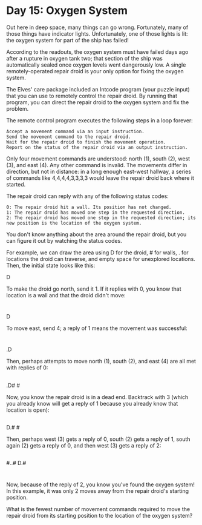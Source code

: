 # Day 15: Oxygen System

Out here in deep space, many things can go wrong. Fortunately, many of those things have indicator lights. Unfortunately, one of those lights is lit: the oxygen system for part of the ship has failed!

According to the readouts, the oxygen system must have failed days ago after a rupture in oxygen tank two; that section of the ship was automatically sealed once oxygen levels went dangerously low. A single remotely-operated repair droid is your only option for fixing the oxygen system.

The Elves' care package included an Intcode program (your puzzle input) that you can use to remotely control the repair droid. By running that program, you can direct the repair droid to the oxygen system and fix the problem.

The remote control program executes the following steps in a loop forever:

    Accept a movement command via an input instruction.
    Send the movement command to the repair droid.
    Wait for the repair droid to finish the movement operation.
    Report on the status of the repair droid via an output instruction.

Only four movement commands are understood: north (1), south (2), west (3), and east (4). Any other command is invalid. The movements differ in direction, but not in distance: in a long enough east-west hallway, a series of commands like 4,4,4,4,3,3,3,3 would leave the repair droid back where it started.

The repair droid can reply with any of the following status codes:

    0: The repair droid hit a wall. Its position has not changed.
    1: The repair droid has moved one step in the requested direction.
    2: The repair droid has moved one step in the requested direction; its new position is the location of the oxygen system.

You don't know anything about the area around the repair droid, but you can figure it out by watching the status codes.

For example, we can draw the area using D for the droid, # for walls, . for locations the droid can traverse, and empty space for unexplored locations. Then, the initial state looks like this:



   D



To make the droid go north, send it 1. If it replies with 0, you know that location is a wall and that the droid didn't move:


   #
   D



To move east, send 4; a reply of 1 means the movement was successful:


   #
   .D



Then, perhaps attempts to move north (1), south (2), and east (4) are all met with replies of 0:


   ##
   .D#
    #


Now, you know the repair droid is in a dead end. Backtrack with 3 (which you already know will get a reply of 1 because you already know that location is open):


   ##
   D.#
    #


Then, perhaps west (3) gets a reply of 0, south (2) gets a reply of 1, south again (2) gets a reply of 0, and then west (3) gets a reply of 2:


   ##
  #..#
  D.#
   #

Now, because of the reply of 2, you know you've found the oxygen system! In this example, it was only 2 moves away from the repair droid's starting position.

What is the fewest number of movement commands required to move the repair droid from its starting position to the location of the oxygen system?

